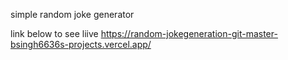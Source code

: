 simple random joke generator

link below to see liive
https://random-jokegeneration-git-master-bsingh6636s-projects.vercel.app/
